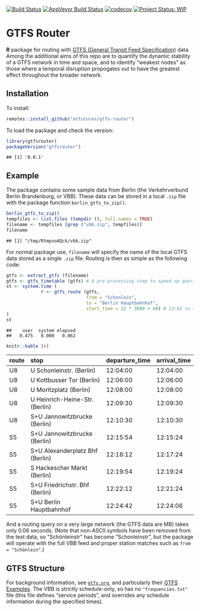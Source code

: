 [![Build
Status](https://travis-ci.org/ATFutures/gtfs-router.svg)](https://travis-ci.org/ATFutures/gtfs-router)
[![AppVeyor Build
Status](https://ci.appveyor.com/api/projects/status/github/ATFutures/gtfs-router?branch=master&svg=true)](https://ci.appveyor.com/project/ATFutures/gtfs-router)
[![codecov](https://codecov.io/gh/ATFutures/gtfs-router/branch/master/graph/badge.svg)](https://codecov.io/gh/ATFutures/gtfs-router)
[![Project Status:
WIP](https://www.repostatus.org/badges/latest/wip.svg)](https://www.repostatus.org/#wip)

# GTFS Router

**R** package for routing with [GTFS (General Transit Feed
Specification)](https://developers.google.com/transit/gtfs/) data. Among
the additional aims of this repo are to quantify the dynamic stability
of a GTFS network in time and space, and to identify “weakest nodes” as
those where a temporal disruption propogates out to have the greatest
effect throughout the broader network.

## Installation

To install:

``` r
remotes::install_github("atfutures/gtfs-router")
```

To load the package and check the version:

``` r
library(gtfsrouter)
packageVersion("gtfsrouter")
```

    ## [1] '0.0.1'

## Example

The package contains some sample data from Berlin (the Verkehrverbund
Berlin Brandenburg, or VBB). These data can be stored in a local `.zip`
file with the package function `berlin_gtfs_to_zip()`.

``` r
berlin_gtfs_to_zip()
tempfiles <- list.files (tempdir (), full.names = TRUE)
filename <- tempfiles [grep ("vbb.zip", tempfiles)]
filename
```

    ## [1] "/tmp/RtmpvoAQck/vbb.zip"

For normal package use, `filename` will specify the name of the local
GTFS data stored as a single `.zip` file. Routing is then as simple as
the following code:

``` r
gtfs <- extract_gtfs (filename)
gtfs <- gtfs_timetable (gtfs) # A pre-processing step to speed up queries
st <- system.time (
             r <- gtfs_route (gtfs,
                              from = "Schonlein",
                              to = "Berlin Hauptbahnhof",
                              start_time = 12 * 3600 + 60) # 12:02 in seconds
)
st
```

    ##    user  system elapsed 
    ##   0.475   0.000   0.062

``` r
knitr::kable (r)
```

| route | stop                            | departure\_time | arrival\_time |
| :---- | :------------------------------ | :-------------- | :------------ |
| U8    | U Schonleinstr. (Berlin)        | 12:04:00        | 12:04:00      |
| U8    | U Kottbusser Tor (Berlin)       | 12:06:00        | 12:06:00      |
| U8    | U Moritzplatz (Berlin)          | 12:08:00        | 12:08:00      |
| U8    | U Heinrich-Heine-Str. (Berlin)  | 12:09:30        | 12:09:30      |
| U8    | S+U Jannowitzbrucke (Berlin)    | 12:10:30        | 12:10:30      |
| S5    | S+U Jannowitzbrucke (Berlin)    | 12:15:54        | 12:15:24      |
| S5    | S+U Alexanderplatz Bhf (Berlin) | 12:18:12        | 12:17:24      |
| S5    | S Hackescher Markt (Berlin)     | 12:19:54        | 12:19:24      |
| S5    | S+U Friedrichstr. Bhf (Berlin)  | 12:22:12        | 12:21:24      |
| S5    | S+U Berlin Hauptbahnhof         | 12:24:42        | 12:24:06      |

And a routing query on a very large network (the GTFS data are MB) takes
only 0.06 seconds. (Note that non-ASCII symbols have been removed from
the test data, so “Schönleinstr” has become “Schonleinstr”, but the
package will operate with the full VBB feed and proper station matches
such as `from = "Schönlein"`.)

## GTFS Structure

For background information, see [`gtfs.org`](http://gtfs.org), and
particularly their [GTFS
Examples](https://docs.google.com/document/d/16inL5BVcM1aU-_DcFJay_tC6Ni0wPa0nvQEstueG5k4/edit).
The VBB is strictly schedule-only, so has no `"frequencies.txt"` file
(this file defines “service periods”, and overrides any schedule
information during the specified times).
